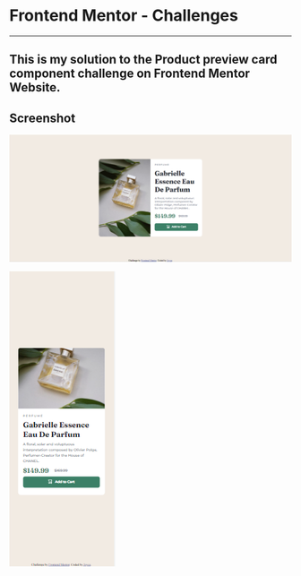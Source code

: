 # Frontend Mentor - Challenges
---
This is my solution to the Product preview card component challenge on Frontend Mentor Website.
---
## Screenshot
![Product preview card component - desktop](images/screenshot-desktop.png)

![Product preview card component - mobile](images/screenshot-mobile.png)
 
